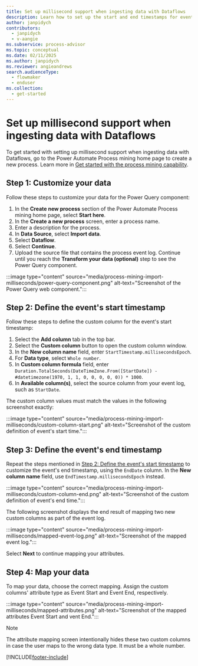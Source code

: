 ```yaml
---
title: Set up millisecond support when ingesting data with Dataflows
description: Learn how to set up the start and end timestamps for events.
author: janpidych
contributors:
  - janpidych
  - v-aangie
ms.subservice: process-advisor
ms.topic: conceptual
ms.date: 02/11/2025
ms.author: janpidych
ms.reviewer: angieandrews
search.audienceType: 
  - flowmaker
  - enduser
ms.collection:
  - get-started
---
```


# Set up millisecond support when ingesting data with Dataflows

To get started with setting up millisecond support when ingesting data with Dataflows, go to the Power Automate Process mining home page to create a new process. Learn more in [Get started with the process mining capability](process-mining-tutorial.md#create-a-process).

## Step 1: Customize your data

Follow these steps to customize your data for the Power Query component:

1. In the **Create new process** section of the Power Automate Process mining home page, select **Start here**.
1. In the **Create a new process** screen, enter a process name.
1. Enter a description for the process.
1. In **Data Source**, select **Import data**.
1. Select **Dataflow**.
1. Select **Continue**.
1. Upload the source file that contains the process event log. Continue until you reach the **Transform your data (optional)** step to see the Power Query component.

:::image type="content" source="media/process-mining-import-milliseconds/power-query-component.png" alt-text="Screenshot of the Power Query web component.":::

## Step 2: Define the event's start timestamp

Follow these steps to define the custom column for the event's start timestamp:

1. Select the **Add column** tab in the top bar.
1. Select the **Custom column** button to open the custom column window.
1. In the  **New column name** field, enter `StartTimestamp.millisecondsEpoch`.
1. For **Data type**, select `Whole number`.
1. In **Custom column formula** field, enter `Duration.TotalSeconds(DateTimeZone.From([StartDate]) - #datetimezone(1970, 1, 1, 0, 0, 0, 0, 0)) * 1000`.
1. In **Available column(s)**, select the source column from your event log, such as `StartDate`.

The custom column values must match the values in the following screenshot exactly:

:::image type="content" source="media/process-mining-import-milliseconds/custom-column-start.png" alt-text="Screenshot of the custom definition of event's start time.":::

## Step 3: Define the event's end timestamp

Repeat the steps mentioned in [Step 2: Define the event's start timestamp](#step-2-define-the-events-start-timestamp) to customize the event's end timestamp, using the `EndDate` column. In the **New column name** field, use `EndTimestamp.millisecondsEpoch` instead.

:::image type="content" source="media/process-mining-import-milliseconds/custom-column-end.png" alt-text="Screenshot of the custom definition of event's end time.":::

The following screenshot displays the end result of mapping two new custom columns as part of the event log.

:::image type="content" source="media/process-mining-import-milliseconds/mapped-event-log.png" alt-text="Screenshot of the mapped event log.":::

Select **Next** to continue mapping your attributes.

## Step 4: Map your data

To map your data, choose the correct mapping. Assign the custom columns' attribute type as Event Start and Event End, respectively.

:::image type="content" source="media/process-mining-import-milliseconds/mapped-attributes.png" alt-text="Screenshot of the mapped attributes Event Start and vent End.":::

> [!NOTE]
>
> The attribute mapping screen intentionally hides these two custom columns in case the user maps to the wrong data type. It must be a whole number.

[!INCLUDE[footer-include](includes/footer-banner.md)]
